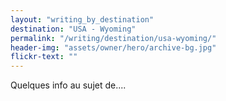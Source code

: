 ```yaml
---
layout: "writing_by_destination"
destination: "USA - Wyoming"
permalink: "/writing/destination/usa-wyoming/"
header-img: "assets/owner/hero/archive-bg.jpg"
flickr-text: ""
---
```


Quelques info au sujet de....